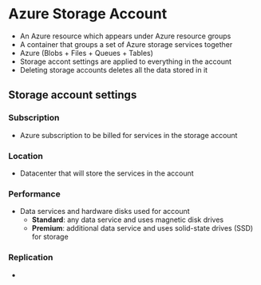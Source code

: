 # Azure Storage Account

- An Azure resource which appears under Azure resource groups
- A container that groups a set of Azure storage services together
- Azure (Blobs + Files + Queues + Tables)
- Storage accont settings are applied to everything in the account
- Deleting storage accounts deletes all the data stored in it
  
## Storage account settings

### Subscription

- Azure subscription to be billed for services in the storage account

### Location

- Datacenter that will store the services in the account

### Performance

- Data services and hardware disks used for account
  - **Standard**: any data service and uses magnetic disk drives
  - **Premium**: additional data service and uses solid-state drives (SSD) for storage

### Replication

- 